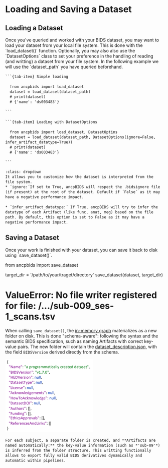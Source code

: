 # Loading and Saving a Dataset

## Loading a Dataset

Once you've queried and worked with your BIDS dataset, you may want to load your dataset from your local file system. This is done with the ´load_dataset()´ function. Optionally, you may also  also use the ´DatasetOptions´ class to set your preference in the handling of reading (and writting) a dataset from your file system. In the following example we will use the ´dataset_path´ you have queried beforehand.

````{tab-set}
```{tab-item} Simple loading

  from ancpbids import load_dataset
  dataset = load_dataset(dataset_path)
  # print(dataset)
  # {'name': 'ds003483'}

```

```{tab-item} Loading with DatasetOptions

  from ancpbids import load_dataset, DatasetOptins
  dataset = load_dataset(dataset_path, DatasetOptions(ignore=False, infer_artifact_datatype=True))
  # print(dataset)
  # {'name': 'ds003483'}

```
````




```{admonition} DatasetOptions:
:class: dropdown
It allows you to customize how the dataset is interpreted from the file system.
* ´ignore:´If set to True, ancpBIDS will respect the .bidsignore file (if present) at the root of the dataset. Default if ´False´ as it may have a negative performance impact.

* ´infer_artifact_datatype:´ If True, ancpBIDS will try to infer the datatype of each Artifact (like func, anat, meg) based on the file path. By default, this option is set to False as it may have a negative performance impact.

```



## Saving a Dataset
Once your work is finished with your dataset, you can save it back to disk using ´save_dataset()´. 


  from ancpbids import save_dataset

  target_dir = '/path/to/your/traget/directory'
  save_dataset(dataset, target_dir)

  # ValueError: No file writer registered for file: /.../sub-009_ses-1_scans.tsv

When calling `save_dataset()`, the [in-memory graph](https://ancplaboldenburg.github.io/ancpbids_documentation/extra/inmemory.html) materializes as a new folder on disk. This is done "schema-aware": following the syntax and the semantic BIDS specification, such as naming Artifacts with correct key-value pairs. The new folder will contain the [dataset_description.json](https://alexisbaxman.github.io/ancpbids_documentation/extra/inmemory.html#the-model-of-a-bids-dataset), with the field `BIDSVersion` derived directly from the schema.

![dataset_description_json](../static/dataset_description_json.png)



```{note}
For each subject, a separate folder is created, and **Artifacts are named automatically:** the key-value information (such as *'sub-09'*) is inferred from the folder structure. This writting functionally allows to export fully valid BIDS derivatives dynamically and automatic within pipelines. 

```




